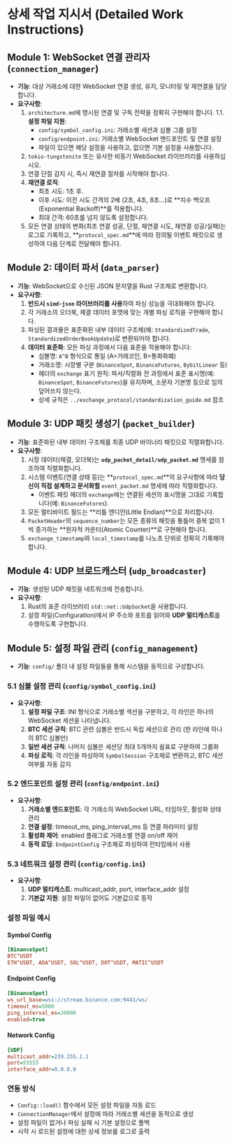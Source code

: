 # 상세 작업 지시서 (Detailed Work Instructions)

## Module 1: WebSocket 연결 관리자 (`connection_manager`)

* **기능**: 대상 거래소에 대한 WebSocket 연결 생성, 유지, 모니터링 및 재연결을 담당합니다.
* **요구사항**:
    1.  `architecture.md`에 명시된 연결 및 구독 전략을 정확히 구현해야 합니다.
    1.1. **설정 파일 지원**: 
        * `config/symbol_config.ini`: 거래소별 세션과 심볼 그룹 설정
        * `config/endpoint.ini`: 거래소별 WebSocket 엔드포인트 및 연결 설정
        * 파일이 있으면 해당 설정을 사용하고, 없으면 기본 설정을 사용합니다.
    2.  `tokio-tungstenite` 또는 유사한 비동기 WebSocket 라이브러리를 사용하십시오.
    3.  연결 단절 감지 시, 즉시 재연결 절차를 시작해야 합니다.
    4.  **재연결 로직**:
        * 최초 시도: 1초 후.
        * 이후 시도: 이전 시도 간격의 2배 (2초, 4초, 8초...)로 **지수 백오프(Exponential Backoff)**를 적용합니다.
        * 최대 간격: 60초를 넘지 않도록 설정합니다.
    5.  모든 연결 상태의 변화(최초 연결 성공, 단절, 재연결 시도, 재연결 성공/실패)는 로그로 기록하고, **`protocol_spec.md`**에 따라 정의될 이벤트 패킷으로 생성하여 다음 단계로 전달해야 합니다.

## Module 2: 데이터 파서 (`data_parser`)

* **기능**: WebSocket으로 수신된 JSON 문자열을 Rust 구조체로 변환합니다.
* **요구사항**:
    1.  **반드시 `simd-json` 라이브러리를 사용**하여 파싱 성능을 극대화해야 합니다.
    2.  각 거래소의 오더북, 체결 데이터 포맷에 맞는 개별 파싱 로직을 구현해야 합니다.
    3.  파싱된 결과물은 표준화된 내부 데이터 구조체(예: `StandardizedTrade`, `StandardizedOrderBookUpdate`)로 변환되어야 합니다.
    4.  **데이터 표준화**: 모든 파싱 과정에서 다음 표준을 적용해야 합니다:
        * 심볼명: `A^B` 형식으로 통일 (A=거래코인, B=통화화폐)
        * 거래소명: 시장별 구분 (`BinanceSpot`, `BinanceFutures`, `BybitLinear` 등)
        * 헤더의 `exchange` 표기 원칙: 파서/직렬화 전 과정에서 표준 표시명(예: `BinanceSpot`, `BinanceFutures`)을 유지하며, 소문자 기본명 등으로 임의 덮어쓰지 않는다.
        * 상세 규칙은 `../exchange_protocol/standardization_guide.md` 참조

## Module 3: UDP 패킷 생성기 (`packet_builder`)

* **기능**: 표준화된 내부 데이터 구조체를 최종 UDP 바이너리 패킷으로 직렬화합니다.
* **요구사항**:
    1.  시장 데이터(체결, 오더북)는 **`udp_packet_detail/udp_packet.md`** 명세를 참조하여 직렬화합니다.
    2.  시스템 이벤트(연결 상태 등)는 **`protocol_spec.md`**의 요구사항에 따라 **당신이 직접 설계하고 문서화할** `event_packet.md` 명세에 따라 직렬화합니다.
        - 이벤트 패킷 헤더의 `exchange`에는 연결된 세션의 표시명을 그대로 기록합니다(예: `BinanceFutures`).
    3.  모든 멀티바이트 필드는 **리틀 엔디안(Little Endian)**으로 처리합니다.
    4.  `PacketHeader`의 `sequence_number`는 모든 종류의 패킷을 통틀어 중복 없이 1씩 증가하는 **원자적 카운터(Atomic Counter)**로 구현해야 합니다.
    5.  `exchange_timestamp`와 `local_timestamp`를 나노초 단위로 정확히 기록해야 합니다.

## Module 4: UDP 브로드캐스터 (`udp_broadcaster`)

* **기능**: 생성된 UDP 패킷을 네트워크에 전송합니다.
* **요구사항**:
    1.  Rust의 표준 라이브러리 `std::net::UdpSocket`을 사용합니다.
    2.  설정 파일(Configuration)에서 IP 주소와 포트를 읽어와 **UDP 멀티캐스트**를 수행하도록 구현합니다.

## Module 5: 설정 파일 관리 (`config_management`)

* **기능**: `config/` 폴더 내 설정 파일들을 통해 시스템을 동적으로 구성합니다.

### 5.1 심볼 설정 관리 (`config/symbol_config.ini`)
* **요구사항**:
    1.  **설정 파일 구조**: INI 형식으로 거래소별 섹션을 구분하고, 각 라인은 하나의 WebSocket 세션을 나타냅니다.
    2.  **BTC 세션 규칙**: BTC 관련 심볼은 반드시 독립 세션으로 관리 (한 라인에 하나의 BTC 심볼만)
    3.  **일반 세션 규칙**: 나머지 심볼은 세션당 최대 5개까지 쉼표로 구분하여 그룹화
    4.  **파싱 로직**: 각 라인을 파싱하여 `SymbolSession` 구조체로 변환하고, BTC 세션 여부를 자동 감지

### 5.2 엔드포인트 설정 관리 (`config/endpoint.ini`)
* **요구사항**:
    1.  **거래소별 엔드포인트**: 각 거래소의 WebSocket URL, 타임아웃, 활성화 상태 관리
    2.  **연결 설정**: timeout_ms, ping_interval_ms 등 연결 파라미터 설정
    3.  **활성화 제어**: enabled 플래그로 거래소별 연결 on/off 제어
    4.  **동적 로딩**: `EndpointConfig` 구조체로 파싱하여 런타임에서 사용

### 5.3 네트워크 설정 관리 (`config/config.ini`)
* **요구사항**:
    1.  **UDP 멀티캐스트**: multicast_addr, port, interface_addr 설정
    2.  **기본값 지원**: 설정 파일이 없어도 기본값으로 동작

### 설정 파일 예시

#### Symbol Config
```ini
[BinanceSpot]
BTC^USDT
ETH^USDT, ADA^USDT, SOL^USDT, DOT^USDT, MATIC^USDT
```

#### Endpoint Config
```ini
[BinanceSpot]
ws_url_base=wss://stream.binance.com:9443/ws/
timeout_ms=5000
ping_interval_ms=30000
enabled=true
```

#### Network Config
```ini
[UDP]
multicast_addr=239.255.1.1
port=55555
interface_addr=0.0.0.0
```

### 연동 방식
- `Config::load()` 함수에서 모든 설정 파일을 자동 로드
- `ConnectionManager`에서 설정에 따라 거래소별 세션을 동적으로 생성
- 설정 파일이 없거나 파싱 실패 시 기본 설정으로 폴백
- 시작 시 로드된 설정에 대한 상세 정보를 로그로 출력